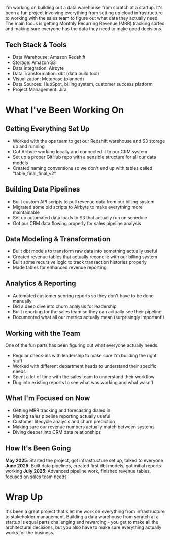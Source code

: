 I'm working on building out a data warehouse from scratch at a startup. It's been a fun project involving everything from setting up cloud infrastructure to working with the sales team to figure out what data they actually need. The main focus is getting Monthly Recurring Revenue (MRR) tracking sorted and making sure everyone has the data they need to make good decisions.
## Tech Stack & Tools

- Data Warehouse: Amazon Redshift
- Storage: Amazon S3
- Data Integration: Airbyte
- Data Transformation: dbt (data build tool)
- Visualization: Metabase (planned)
- Data Sources: HubSpot, billing system, customer success platform
- Project Management: Jira

# What I've Been Working On
## Getting Everything Set Up

- Worked with the ops team to get our Redshift warehouse and S3 storage up and running
- Got Airbyte working locally and connected it to our CRM system
- Set up a proper GitHub repo with a sensible structure for all our data models
- Created naming conventions so we don't end up with tables called "table_final_final_v2"

## Building Data Pipelines

- Built custom API scripts to pull revenue data from our billing system
- Migrated some old scripts to Airbyte to make everything more maintainable
- Set up automated data loads to S3 that actually run on schedule
- Got our CRM data flowing properly for sales pipeline analysis

## Data Modeling & Transformation

- Built dbt models to transform raw data into something actually useful
- Created revenue tables that actually reconcile with our billing system
- Built some recursive logic to track transaction histories properly
- Made tables for enhanced revenue reporting

## Analytics & Reporting

- Automated customer scoring reports so they don't have to be done manually
- Did a deep dive into churn analysis for leadership
- Built reporting for the sales team so they can actually see their pipeline
- Documented what all our metrics actually mean (surprisingly important!)

## Working with the Team

One of the fun parts has been figuring out what everyone actually needs:

- Regular check-ins with leadership to make sure I'm building the right stuff
- Worked with different department heads to understand their specific needs
- Spent a lot of time with the sales team to understand their workflow
- Dug into existing reports to see what was working and what wasn't

## What I'm Focused on Now

- Getting MRR tracking and forecasting dialed in
- Making sales pipeline reporting actually useful
- Customer lifecycle analysis and churn prediction
- Making sure our revenue numbers actually match between systems
- Diving deeper into CRM data relationships

## How It's Been Going

**May 2025**: Started the project, got infrastructure set up, talked to everyone
**June 2025**: Built data pipelines, created first dbt models, got initial reports working
**July 2025**: Advanced pipeline work, finished revenue tables, focused on sales team needs

# Wrap Up

It's been a great project that's let me work on everything from infrastructure to stakeholder management. Building a data warehouse from scratch at a startup is equal parts challenging and rewarding - you get to make all the architectural decisions, but you also have to make sure everything actually works for the business.

